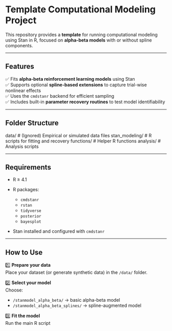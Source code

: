 # Template Computational Modeling Project

This repository provides a **template** for running computational modeling using Stan in R, focused on **alpha-beta models** with or without spline components.

---

## Features

✅ Fits **alpha-beta reinforcement learning models** using Stan  
✅ Supports optional **spline-based extensions** to capture trial-wise nonlinear effects  
✅ Uses the `cmdstanr` backend for efficient sampling  
✅ Includes built-in **parameter recovery routines** to test model identifiability

---

## Folder Structure

data/ # (Ignored) Empirical or simulated data files
stan_modeling/ # R scripts for fitting and recovery
functions/ # Helper R functions
analysis/ # Analysis scripts


---

## Requirements

- R ≥ 4.1  
- R packages:
  - `cmdstanr`
  - `rstan`
  - `tidyverse`
  - `posterior`
  - `bayesplot`

- Stan installed and configured with `cmdstanr`

---

## How to Use

1️⃣ **Prepare your data**  
Place your dataset (or generate synthetic data) in the `/data/` folder.

2️⃣ **Select your model**  
Choose:
- `/stanmodel_alpha_beta/` → basic alpha-beta model  
- `/stanmodel_alpha_beta_splines/` → spline-augmented model

3️⃣ **Fit the model**  
Run the main R script